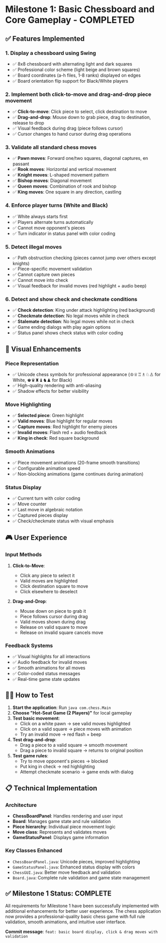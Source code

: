 # Milestone 1: Basic Chessboard and Core Gameplay - COMPLETED

## ✅ Features Implemented

### 1. **Display a chessboard using Swing**
- ✅ 8x8 chessboard with alternating light and dark squares
- ✅ Professional color scheme (light beige and brown squares)
- ✅ Board coordinates (a-h files, 1-8 ranks) displayed on edges
- ✅ Board orientation flip support for Black/White players

### 2. **Implement both click-to-move and drag-and-drop piece movement**
- ✅ **Click-to-move**: Click piece to select, click destination to move
- ✅ **Drag-and-drop**: Mouse down to grab piece, drag to destination, release to drop
- ✅ Visual feedback during drag (piece follows cursor)
- ✅ Cursor changes to hand cursor during drag operations

### 3. **Validate all standard chess moves**
- ✅ **Pawn moves**: Forward one/two squares, diagonal captures, en passant
- ✅ **Rook moves**: Horizontal and vertical movement
- ✅ **Knight moves**: L-shaped movement pattern
- ✅ **Bishop moves**: Diagonal movement
- ✅ **Queen moves**: Combination of rook and bishop
- ✅ **King moves**: One square in any direction, castling

### 4. **Enforce player turns (White and Black)**
- ✅ White always starts first
- ✅ Players alternate turns automatically
- ✅ Cannot move opponent's pieces
- ✅ Turn indicator in status panel with color coding

### 5. **Detect illegal moves**
- ✅ Path obstruction checking (pieces cannot jump over others except knights)
- ✅ Piece-specific movement validation
- ✅ Cannot capture own pieces
- ✅ Cannot move into check
- ✅ Visual feedback for invalid moves (red highlight + audio beep)

### 6. **Detect and show check and checkmate conditions**
- ✅ **Check detection**: King under attack highlighting (red background)
- ✅ **Checkmate detection**: No legal moves while in check
- ✅ **Stalemate detection**: No legal moves while not in check
- ✅ Game ending dialogs with play again options
- ✅ Status panel shows check status with color coding

## 🎨 Visual Enhancements

### **Piece Representation**
- ✅ Unicode chess symbols for professional appearance (♔♕♖♗♘♙ for White, ♚♛♜♝♞♟ for Black)
- ✅ High-quality rendering with anti-aliasing
- ✅ Shadow effects for better visibility

### **Move Highlighting**
- ✅ **Selected piece**: Green highlight
- ✅ **Valid moves**: Blue highlight for regular moves
- ✅ **Capture moves**: Red highlight for enemy pieces
- ✅ **Invalid moves**: Flash red + audio feedback
- ✅ **King in check**: Red square background

### **Smooth Animations**
- ✅ Piece movement animations (20-frame smooth transitions)
- ✅ Configurable animation speed
- ✅ Non-blocking animations (game continues during animation)

### **Status Display**
- ✅ Current turn with color coding
- ✅ Move counter
- ✅ Last move in algebraic notation
- ✅ Captured pieces display
- ✅ Check/checkmate status with visual emphasis

## 🎮 User Experience

### **Input Methods**
1. **Click-to-Move**:
   - Click any piece to select it
   - Valid moves are highlighted
   - Click destination square to move
   - Click elsewhere to deselect

2. **Drag-and-Drop**:
   - Mouse down on piece to grab it
   - Piece follows cursor during drag
   - Valid moves shown during drag
   - Release on valid square to move
   - Release on invalid square cancels move

### **Feedback Systems**
- ✅ Visual highlights for all interactions
- ✅ Audio feedback for invalid moves
- ✅ Smooth animations for all moves
- ✅ Color-coded status messages
- ✅ Real-time game state updates

## 🏃‍♂️ How to Test

1. **Start the application**: Run `java com.chess.Main`
2. **Choose "Hot-Seat Game (2 Players)"** for local gameplay
3. **Test basic movement**:
   - Click on a white pawn → see valid moves highlighted
   - Click on a valid square → piece moves with animation
   - Try an invalid move → red flash + beep
4. **Test drag-and-drop**:
   - Drag a piece to a valid square → smooth movement
   - Drag a piece to invalid square → returns to original position
5. **Test game rules**:
   - Try to move opponent's pieces → blocked
   - Put king in check → red highlighting
   - Attempt checkmate scenario → game ends with dialog

## 📋 Technical Implementation

### **Architecture**
- **ChessBoardPanel**: Handles rendering and user input
- **Board**: Manages game state and rule validation
- **Piece hierarchy**: Individual piece movement logic
- **Move class**: Represents and validates moves
- **GameStatusPanel**: Displays game information

### **Key Classes Enhanced**
- `ChessBoardPanel.java`: Unicode pieces, improved highlighting
- `GameStatusPanel.java`: Enhanced status display with colors
- `ChessGUI.java`: Better move feedback and validation
- `Board.java`: Complete rule validation and game state management

## ✅ Milestone 1 Status: **COMPLETE**

All requirements for Milestone 1 have been successfully implemented with additional enhancements for better user experience. The chess application now provides a professional-quality basic chess game with full rule validation, smooth animations, and intuitive user interface.

**Commit message**: `feat: basic board display, click & drag moves with validation`
